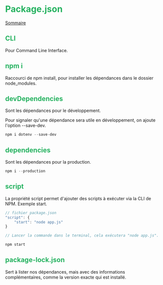# <div style="color: #26B260">**Package.json**</div>

[Sommaire](./00-Sommaire.md)

## <div style="color: #26B260">**CLI**</div>

Pour Command Line Interface.

## <div style="color: #26B260">**npm i**</div>

Raccourci de npm install, pour installer les dépendances dans le dossier node_modules.

## <div style="color: #26B260">**devDependencies**</div>

Sont les dépendances pour le développement.

Pour signaler qu'une dépendance sera utile en développement, on ajoute l'option --save-dev.

```javascript
npm i dotenv --save-dev
```

## <div style="color: #26B260">**dependencies**</div>

Sont les dépendances pour la production.

```javascript
npm i --production
```

## <div style="color: #26B260">**script**</div>

La propriété script permet d'ajouter des scripts à exécuter via la CLI de NPM.
Exemple start.

```javascript
// fichier package.json
"script": {
    "start": "node app.js"
}

// Lancer la commande dans le terminal, cela exécutera "node app.js".

npm start
```

## <div style="color: #26B260">**package-lock.json**</div>

Sert à lister nos dépendances, mais avec des informations complémentaires, comme la version exacte qui est installé.
